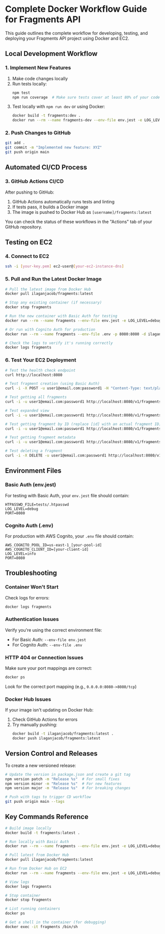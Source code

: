 # Complete Docker Workflow Guide for Fragments API

This guide outlines the complete workflow for developing, testing, and deploying your Fragments API project using Docker and EC2.

## Local Development Workflow

### 1. Implement New Features

1. Make code changes locally
2. Run tests locally:
   ```bash
   npm test
   npm run coverage  # Make sure tests cover at least 80% of your code
   ```
3. Test locally with `npm run dev` or using Docker:
   ```bash
   docker build -t fragments:dev .
   docker run --rm --name fragments-dev --env-file env.jest -e LOG_LEVEL=debug -p 8080:8080 fragments:dev
   ```

### 2. Push Changes to GitHub

```bash
git add .
git commit -m "Implemented new feature: XYZ"
git push origin main
```

## Automated CI/CD Process

### 3. GitHub Actions CI/CD

After pushing to GitHub:

1. GitHub Actions automatically runs tests and linting
2. If tests pass, it builds a Docker image
3. The image is pushed to Docker Hub as `[username]/fragments:latest`

You can check the status of these workflows in the "Actions" tab of your GitHub repository.

## Testing on EC2

### 4. Connect to EC2

```bash
ssh -i [your-key.pem] ec2-user@[your-ec2-instance-dns]
```

### 5. Pull and Run the Latest Docker Image

```bash
# Pull the latest image from Docker Hub
docker pull ilaganjacob/fragments:latest

# Stop any existing container (if necessary)
docker stop fragments

# Run the new container with Basic Auth for testing
docker run --rm --name fragments --env-file env.jest -e LOG_LEVEL=debug -p 8080:8080 -d ilaganjacob/fragments:latest

# Or run with Cognito Auth for production
docker run --rm --name fragments --env-file .env -p 8080:8080 -d ilaganjacob/fragments:latest

# Check the logs to verify it's running correctly
docker logs fragments
```

### 6. Test Your EC2 Deployment

```bash
# Test the health check endpoint
curl http://localhost:8080

# Test fragment creation (using Basic Auth)
curl -i -X POST -u user1@email.com:password1 -H "Content-Type: text/plain" -d "Test fragment" http://localhost:8080/v1/fragments

# Test getting all fragments
curl -i -u user1@email.com:password1 http://localhost:8080/v1/fragments

# Test expanded view
curl -i -u user1@email.com:password1 http://localhost:8080/v1/fragments?expand=1

# Test getting fragment by ID (replace [id] with an actual fragment ID)
curl -i -u user1@email.com:password1 http://localhost:8080/v1/fragments/[id]

# Test getting fragment metadata
curl -i -u user1@email.com:password1 http://localhost:8080/v1/fragments/[id]/info

# Test deleting a fragment
curl -i -X DELETE -u user1@email.com:password1 http://localhost:8080/v1/fragments/[id]
```

## Environment Files

### Basic Auth (env.jest)

For testing with Basic Auth, your `env.jest` file should contain:

```
HTPASSWD_FILE=tests/.htpasswd
LOG_LEVEL=debug
PORT=8080
```

### Cognito Auth (.env)

For production with AWS Cognito, your `.env` file should contain:

```
AWS_COGNITO_POOL_ID=us-east-1_[your-pool-id]
AWS_COGNITO_CLIENT_ID=[your-client-id]
LOG_LEVEL=info
PORT=8080
```

## Troubleshooting

### Container Won't Start

Check logs for errors:

```bash
docker logs fragments
```

### Authentication Issues

Verify you're using the correct environment file:

- For Basic Auth: `--env-file env.jest`
- For Cognito Auth: `--env-file .env`

### HTTP 404 or Connection Issues

Make sure your port mappings are correct:

```bash
docker ps
```

Look for the correct port mapping (e.g., `0.0.0.0:8080->8080/tcp`)

### Docker Hub Issues

If your image isn't updating on Docker Hub:

1. Check GitHub Actions for errors
2. Try manually pushing:
   ```bash
   docker build -t ilaganjacob/fragments:latest .
   docker push ilaganjacob/fragments:latest
   ```

## Version Control and Releases

To create a new versioned release:

```bash
# Update the version in package.json and create a git tag
npm version patch -m "Release %s"  # For small fixes
npm version minor -m "Release %s"  # For new features
npm version major -m "Release %s"  # For breaking changes

# Push with tags to trigger CD workflow
git push origin main --tags
```

## Key Commands Reference

```bash
# Build image locally
docker build -t fragments:latest .

# Run locally with Basic Auth
docker run --rm --name fragments --env-file env.jest -e LOG_LEVEL=debug -p 8080:8080 fragments:latest

# Pull latest from Docker Hub
docker pull ilaganjacob/fragments:latest

# Run from Docker Hub on EC2
docker run --rm --name fragments --env-file env.jest -e LOG_LEVEL=debug -p 8080:8080 -d ilaganjacob/fragments:latest

# View logs
docker logs fragments

# Stop container
docker stop fragments

# List running containers
docker ps

# Get a shell in the container (for debugging)
docker exec -it fragments /bin/sh
```
